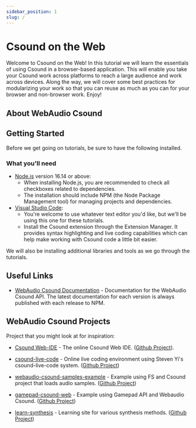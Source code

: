 ```yaml
---
sidebar_position: 1
slug: /
---
```


# Csound on the Web 

Welcome to Csound on the Web! In this tutorial we will learn the essentials of using Csound in a browser-based application. This will enable you take your Csound work across platforms to reach a large audience and work across devices. Along the way, we will cover some best practices for modularizing your work so that you can reuse as much as you can for your browser and non-browser work. Enjoy!

## About WebAudio Csound



## Getting Started

Before we get going on tutorials, be sure to have the following installed. 

### What you'll need

* [Node.js](https://nodejs.org/en/download/) version 16.14 or above:
  * When installing Node.js, you are recommended to check all checkboxes 
  related to dependencies.
  * The installation should include NPM (the Node Package Management tool) for managing projects and dependencies.
* [Visual Studio Code](https://code.visualstudio.com/):
  * You're welcome to use whatever text editor you'd like, but we'll be using this one for these tutorials. 
  * Install the Csound extension through the Extension Manager. It provides syntax highlighting and live coding capabilities which can help make working with Csound code a little bit easier. 

We will also be installing additional libraries and tools as we go through the tutorials. 

## Useful Links

* [WebAudio Csound Documentation](https://www.npmjs.com/package/@csound/browser) - Documentation for the WebAudio Csound API. The latest documentation for each version is always published with each release to NPM. 

## WebAudio Csound Projects

Project that you might look at for inspiration:

* [Csound Web-IDE](https://ide.csound.com) - The online Csound Web IDE. ([Github Project](https://github.com/csound/web-ide)).

* [csound-live-code](https://live.csound.com) - Online live coding environment using Steven Yi's csound-live-code system. ([Github Project](https://github.com/kunstmusik/csound-live-code))

* [webaudio-csound-samples-example](https://kunstmusik.github.io/webaudio-csound-samples-example/) - Example using FS and Csound project that loads audio samples. ([Github Project](https://github.com/kunstmusik/webaudio-csound-samples-example))

* [gamepad-csound-web](https://github.com/kunstmusik/gamepad-csound-web) - Example using Gamepad API and Webaudio Csound. ([Github Project](https://github.com/kunstmusik/gamepad-csound-web))

* [learn-synthesis](https://kunstmusik.github.io/learn-synthesis/) - Learning site for various synthesis methods. ([Github Project](https://github.com/kunstmusik/learn-synthesis))

<!-- ## Generate a new site

Generate a new Docusaurus site using the **classic template**.

The classic template will automatically be added to your project after you run the command:

```bash
npm init docusaurus@latest my-website classic
```

You can type this command into Command Prompt, Powershell, Terminal, or any other integrated terminal of your code editor.

The command also installs all necessary dependencies you need to run Docusaurus.

## Start your site

Run the development server:

```bash
cd my-website
npm run start
```

The `cd` command changes the directory you're working with. In order to work with your newly created Docusaurus site, you'll need to navigate the terminal there.

The `npm run start` command builds your website locally and serves it through a development server, ready for you to view at http://localhost:3000/.

Open `docs/intro.md` (this page) and edit some lines: the site **reloads automatically** and displays your changes. -->
